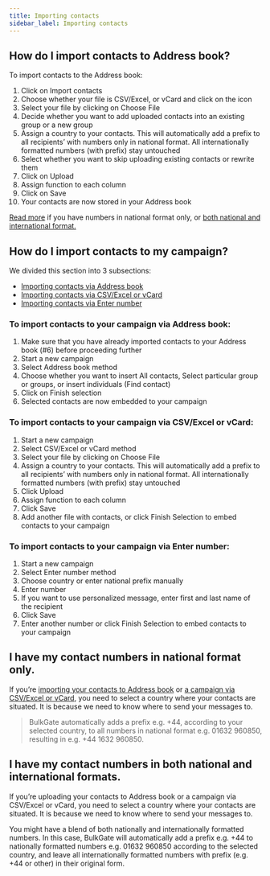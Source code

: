 ```yaml
---
title: Importing contacts
sidebar_label: Importing contacts
---
```


## How do I import contacts to Address book?
To import contacts to the Address book:
1.	Click on Import contacts
2.	Choose whether your file is CSV/Excel, or vCard and click on the icon
3.	Select your file by clicking on Choose File
4.	Decide whether you want to add uploaded contacts into an existing group or a new group
5.	Assign a country to your contacts. This will automatically add a prefix to all recipients’ with numbers only in national format. All internationally formatted numbers (with prefix) stay untouched
6.	Select whether you want to skip uploading existing contacts or rewrite them
7.	Click on Upload
8.	Assign function to each column
9.	Click on Save
10.	Your contacts are now stored in your Address book

[Read more](#i-have-my-contact-numbers-in-national-format-only) if you have numbers in national format only, or [both national and international format.](#i-have-my-contact-numbers-in-both-national-and-international-formats)

## How do I import contacts to my campaign?
We divided this section into 3 subsections:
- [Importing contacts via Address book](#to-import-contacts-to-your-campaign-via-address-book)
- [Importing contacts via CSV/Excel or vCard](#to-import-contacts-to-your-campaign-via-csvexcel-or-vcard)
- [Importing contacts via Enter number](#to-import-contacts-to-your-campaign-via-enter-number)

### To import contacts to your campaign via Address book:
1.	Make sure that you have already imported contacts to your Address book (#6) before proceeding further
2.	Start a new campaign
3.	Select Address book method
4.	Choose whether you want to insert All contacts, Select particular group or groups, or insert individuals (Find contact)
5.	Click on Finish selection
6.	Selected contacts are now embedded to your campaign

### To import contacts to your campaign via CSV/Excel or vCard:
1.	Start a new campaign
2.	Select CSV/Excel or vCard method
3.	Select your file by clicking on Choose File
4.	Assign a country to your contacts. This will automatically add a prefix to all recipients’ with numbers only in national format. All internationally formatted numbers (with prefix) stay untouched
5.	Click Upload
6.	Assign function to each column
7.	Click Save
8.	Add another file with contacts, or click Finish Selection to embed contacts to your campaign

### To import contacts to your campaign via Enter number:
1.	Start a new campaign
2.	Select Enter number method
3.	Choose country or enter national prefix manually
4.	Enter number
5.	If you want to use personalized message, enter first and last name of the recipient 
6.	Click Save
7.	Enter another number or click Finish Selection to embed contacts to your campaign

## I have my contact numbers in national format only.
If you’re [importing your contacts to Address book](#how-do-i-import-contacts-to-address-book) or [a campaign via CSV/Excel or vCard](#how-do-i-import-contacts-to-my-campaign), you need to select a country where your contacts are situated. It is because we need to know where to send your messages to. 

>BulkGate automatically adds a prefix e.g. +44, according to your selected country, to all numbers in national format e.g. 01632 960850, resulting in e.g. +44 1632 960850.


## I have my contact numbers in both national and international formats.
If you’re uploading your contacts to Address book or a campaign via CSV/Excel or vCard, you need to select a country where your contacts are situated. It is because we need to know where to send your messages to. 

You might have a blend of both nationally and internationally formatted numbers. In this case, BulkGate will automatically add a prefix e.g. +44 to nationally formatted numbers e.g. 01632 960850 according to the selected country, and leave all internationally formatted numbers with prefix (e.g. +44 or other) in their original form.
